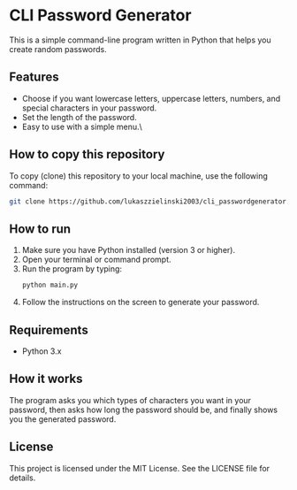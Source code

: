# CLI Password Generator

This is a simple command-line program written in Python that helps you create random passwords.

## Features

- Choose if you want lowercase letters, uppercase letters, numbers, and special characters in your password.
- Set the length of the password.
- Easy to use with a simple menu.\

## How to copy this repository

To copy (clone) this repository to your local machine, use the following command:

```bash
git clone https://github.com/lukaszzielinski2003/cli_passwordgenerator.git
```

## How to run

1. Make sure you have Python installed (version 3 or higher).
2. Open your terminal or command prompt.
3. Run the program by typing:
   ```bash
   python main.py
   ```
4. Follow the instructions on the screen to generate your password.

## Requirements

- Python 3.x

## How it works

The program asks you which types of characters you want in your password, then asks how long the password should be, and finally shows you the generated password.

## License

This project is licensed under the MIT License. See the LICENSE file for details.

